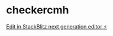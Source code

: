 # checkercmh

[Edit in StackBlitz next generation editor ⚡️](https://stackblitz.com/~/github.com/NONOSSECA/checkercmh)